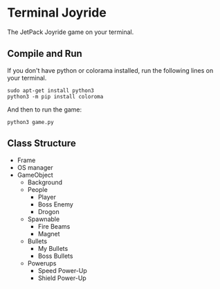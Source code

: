 # Terminal Joyride
The JetPack Joyride game on your terminal.


## Compile and Run

If you don't have python or colorama installed, run the following lines on your terminal.
```shell
sudo apt-get install python3
python3 -m pip install coloroma
```

And then to run the game:
```shell
python3 game.py
```

## Class Structure

* Frame
* OS manager
* GameObject
  * Background
  * People
    * Player
    * Boss Enemy
    * Drogon
  * Spawnable
    * Fire Beams
    * Magnet
  * Bullets
    * My Bullets
    * Boss Bullets
  * Powerups
    * Speed Power-Up
    * Shield Power-Up
